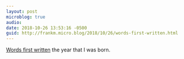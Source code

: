 ```yaml
---
layout: post
microblog: true
audio: 
date: 2018-10-26 13:53:16 -0500
guid: http://frankm.micro.blog/2018/10/26/words-first-written.html
---
```

[Words first written](https://www.merriam-webster.com/time-traveler/1966) the year that I was born.
